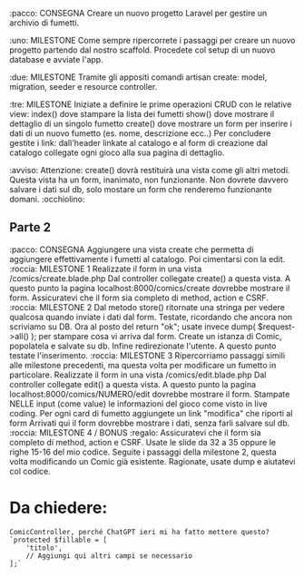 :pacco: CONSEGNA
Creare un nuovo progetto Laravel per gestire un archivio di fumetti.

:uno: MILESTONE
Come sempre ripercorrete i passaggi per creare un nuovo progetto partendo dal nostro scaffold.
Procedete col setup di un nuovo database e avviate l'app.

:due: MILESTONE
Tramite gli appositi comandi artisan create: model, migration, seeder e resource controller.

:tre: MILESTONE
Iniziate a definire le prime operazioni CRUD con le relative view:
index() dove stampare la lista dei fumetti
show() dove mostrare il dettaglio di un singolo fumetto
create() dove mostrare un form per inserire i dati di un nuovo fumetto (es. nome, descrizione ecc..)
Per concludere gestite i link:
dall'header linkate al catalogo e al form di creazione
dal catalogo collegate ogni gioco alla sua pagina di dettaglio.

:avviso: Attenzione: create() dovrà restituirà una vista come gli altri metodi. Questa vista ha un form, inanimato, non funzionante. Non dovrete davvero salvare i dati sul db, solo mostare un form che renderemo funzionante domani. :occhiolino:

## Parte 2 ##
:pacco: CONSEGNA
Aggiungere una vista create che permetta di aggiungere effettivamente i fumetti al catalogo.
Poi cimentarsi con la edit.
:roccia: MILESTONE 1
Realizzate il form in una vista /comics/create.blade.php
Dal controller collegate create() a questa vista.
A questo punto la pagina localhost:8000/comics/create dovrebbe mostrare il form.
Assicuratevi che il form sia completo di method, action e CSRF.
:roccia: MILESTONE 2
Dal metodo store() ritornate una stringa per vedere qualcosa quando inviate i dati dal form. Testate, ricordando che ancora non scriviamo su DB.
Ora al posto del return "ok"; usate invece dump( $request->all() ); per stampare cosa vi arriva dal form.
Create un istanza di Comic, popolatela e salvate su db.
Infine redirezionate l'utente.
A questo punto testate l'inserimento.
:roccia: MILESTONE 3
Ripercorriamo passaggi simili alle milestone precedenti, ma questa volta per modificare un fumetto in particolare.
Realizzate il form in una vista /comics/edit.blade.php
Dal controller collegate edit() a questa vista.
A questo punto la pagina localhost:8000/comics/NUMERO/edit dovrebbe mostrare il form.
Stampate NELLE input (come value) le informazioni del gioco come visto in live coding.
Per ogni card di fumetto aggiungete un link "modifica" che riporti al form
Arrivati qui il form dovrebbe mostrare i dati, senza farli salvare sul db.
:roccia: MILESTONE 4 / BONUS :regalo:
Assicuratevi che il form sia completo di method, action e CSRF. Usate le slide da 32 a 35 oppure le righe 15-16 del mio codice.
Seguite i passaggi della milestone 2, questa volta modificando un Comic già esistente. Ragionate, usate dump e aiutatevi col codice.

# Da chiedere: #
    ComicController, perché ChatGPT ieri mi ha fatto mettere questo? `protected $fillable = [
        'titolo',
        // Aggiungi qui altri campi se necessario
    ];`